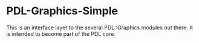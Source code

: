 PDL-Graphics-Simple
===================

This is an interface layer to the several PDL::Graphics modules out there.  It is intended to become part of the PDL core.